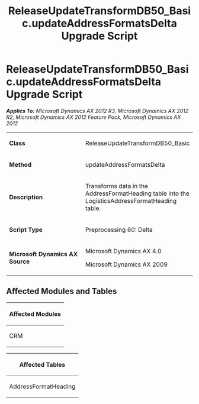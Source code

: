 ﻿---
title: ReleaseUpdateTransformDB50_Basic.updateAddressFormatsDelta Upgrade Script
TOCTitle: ReleaseUpdateTransformDB50_Basic.updateAddressFormatsDelta Upgrade Script
ms:assetid: b53dc595-d787-34bb-97a1-295870e7b4ff
ms:mtpsurl: https://msdn.microsoft.com/en-us/library/JJ736980(v=AX.60)
ms:contentKeyID: 49710664
ms.date: 05/18/2015
mtps_version: v=AX.60
---

# ReleaseUpdateTransformDB50\_Basic.updateAddressFormatsDelta Upgrade Script 


_**Applies To:** Microsoft Dynamics AX 2012 R3, Microsoft Dynamics AX 2012 R2, Microsoft Dynamics AX 2012 Feature Pack, Microsoft Dynamics AX 2012_

<table>
<colgroup>
<col style="width: 50%" />
<col style="width: 50%" />
</colgroup>
<tbody>
<tr class="odd">
<td><p><strong>Class</strong></p></td>
<td><p>ReleaseUpdateTransformDB50_Basic</p></td>
</tr>
<tr class="even">
<td><p><strong>Method</strong></p></td>
<td><p>updateAddressFormatsDelta</p></td>
</tr>
<tr class="odd">
<td><p><strong>Description</strong></p></td>
<td><p>Transforms data in the AddressFormatHeading table into the LogisticsAddressFormatHeading table.</p></td>
</tr>
<tr class="even">
<td><p><strong>Script Type</strong></p></td>
<td><p>Preprocessing 60: Delta</p></td>
</tr>
<tr class="odd">
<td><p><strong>Microsoft Dynamics AX Source</strong></p></td>
<td><p>Microsoft Dynamics AX 4.0</p>
<p>Microsoft Dynamics AX 2009</p></td>
</tr>
</tbody>
</table>


## Affected Modules and Tables

<table>
<colgroup>
<col style="width: 100%" />
</colgroup>
<thead>
<tr class="header">
<th><p>Affected Modules</p></th>
</tr>
</thead>
<tbody>
<tr class="odd">
<td><p>CRM</p></td>
</tr>
</tbody>
</table>


<table>
<colgroup>
<col style="width: 100%" />
</colgroup>
<thead>
<tr class="header">
<th><p>Affected Tables</p></th>
</tr>
</thead>
<tbody>
<tr class="odd">
<td><p>AddressFormatHeading</p></td>
</tr>
</tbody>
</table>

  


